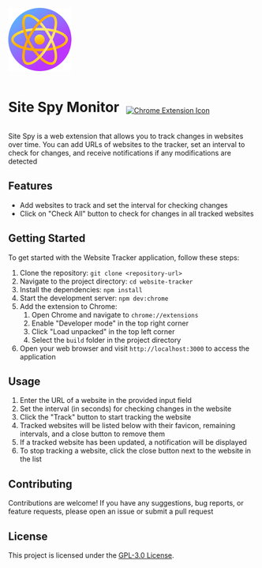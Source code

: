![alt text](./public/icon-128.png "Site Spy Logo")

<h1 style="display: inline-block; margin-right: 10px;">Site Spy Monitor</h1>
<a href="https://chrome.google.com/webstore/detail/site-spy-monitor/jeapcpanagdgipcfnncmogeojgfofige"
   style="vertical-align: middle; display: inline-block;">
    <img src="https://upload.wikimedia.org/wikipedia/commons/thumb/e/e1/Google_Chrome_icon_%28February_2022%29.svg/64px-Google_Chrome_icon_%28February_2022%29.svg.png"
         alt="Chrome Extension Icon"
         style="width: 24px; height: 24px;">
</a>

Site Spy is a web extension that allows you to track changes in websites over time. You can add URLs of websites to the tracker, set an interval to check for changes, and receive notifications if any modifications are detected

## Features

- Add websites to track and set the interval for checking changes
- Click on "Check All" button to check for changes in all tracked websites

## Getting Started

To get started with the Website Tracker application, follow these steps:

1. Clone the repository: `git clone <repository-url>`
2. Navigate to the project directory: `cd website-tracker`
3. Install the dependencies: `npm install`
4. Start the development server: `npm dev:chrome`
5. Add the extension to Chrome:
    1. Open Chrome and navigate to `chrome://extensions`
    2. Enable "Developer mode" in the top right corner
    3. Click "Load unpacked" in the top left corner
    4. Select the `build` folder in the project directory
6. Open your web browser and visit `http://localhost:3000` to access the application

## Usage

1. Enter the URL of a website in the provided input field
2. Set the interval (in seconds) for checking changes in the website
3. Click the "Track" button to start tracking the website
4. Tracked websites will be listed below with their favicon, remaining intervals, and a close button to remove them
5. If a tracked website has been updated, a notification will be displayed
6. To stop tracking a website, click the close button next to the website in the list

## Contributing

Contributions are welcome! If you have any suggestions, bug reports, or feature requests, please open an issue or submit a pull request

## License

This project is licensed under the [GPL-3.0 License](LICENSE).
